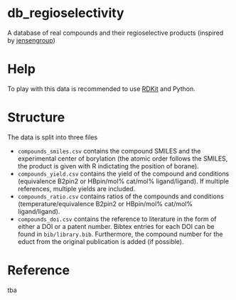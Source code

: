 # db_regioselectivity
A database of real compounds and their regioselective products (inspired by [jensengroup](https://github.com/jensengroup/db-regioselectivity))

# Help
To play with this data is recommended to use [RDKit](www.rdkit.org) and Python.

# Structure
The data is split into three files
- ``compounds_smiles.csv`` contains the compound SMILES and the experimental center of borylation (the atomic order follows the SMILES, the product is given with R indictating the position of borane).
- ``compounds_yield.csv`` contains the yield of the compound and conditions (equivalence B2pin2 or HBpin/mol% cat/mol% ligand/ligand). If multiple references, multiple yields are included.
- ``compounds_ratio.csv`` contains ratios of the compounds and conditions (temperature/equivalence B2pin2 or HBpin/mol% cat/mol% ligand/ligand). 
- ``compounds_doi.csv`` contains the reference to literature in the form of either a DOI or a patent number.  Bibtex entries for each DOI can be found in ``bib/library.bib``. Furthermore, the compound number for the educt from the original publication is added (if possible).

# Reference
tba

